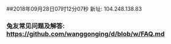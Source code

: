 ##2018年09月28日07时12分07秒 新址: 104.248.138.83
### 兔友常见问题及解答: https://github.com/wanggonging/d/blob/w/FAQ.md
